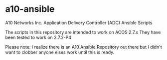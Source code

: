 # a10-ansible

A10 Networks Inc. Application Delivery Controller (ADC) Ansible Scripts

The scripts in this repository are intended to work on ACOS 2.7.x
They have been tested to work on 2.7.2-P4

Please note: I realize there is an A10 Ansible Repository out there but I didn't want to clobber anyone elses work until this is ready.
